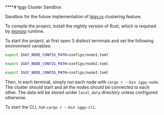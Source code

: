 ****# Iggy Cluster Sandbox

Sandbox for the future implementation of [Iggy.rs](https://iggy.rs) clustering feature.

To compile the project, install the nightly version of Rust, which is required by [monoio](https://github.com/bytedance/monoio) runtime.

To start the project, at first open 3 distinct terminals and set the following environment variables:

```bash
export IGGY_NODE_CONFIG_PATH=configs/node1.toml
```

```bash
export IGGY_NODE_CONFIG_PATH=configs/node2.toml
```

```bash
export IGGY_NODE_CONFIG_PATH=configs/node3.toml
```

Then, in each terminal, simply run each node with `cargo r --bin iggy-node`.
The cluster should start and all the nodes should be connected to each other.
The data will be stored under `local_data` directory unless configured otherwise.

To start the CLI, run `cargo r --bin iggy-cli`.